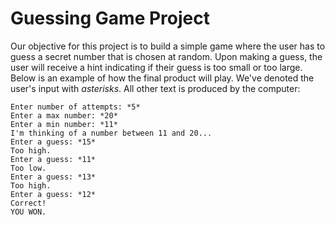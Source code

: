 # Guessing Game Project
Our objective for this project is to build a simple game where the user has to guess a secret number that is chosen at random. Upon making a guess, the user will receive a hint indicating if their guess is too small or too large. Below is an example of how the final product will play. We've denoted the user's input with *asterisks*. All other text is produced by the computer:

    Enter number of attempts: *5*
    Enter a max number: *20*
    Enter a min number: *11*
    I'm thinking of a number between 11 and 20...
    Enter a guess: *15*
    Too high.
    Enter a guess: *11*
    Too low.
    Enter a guess: *13*
    Too high.
    Enter a guess: *12*
    Correct!
    YOU WON.